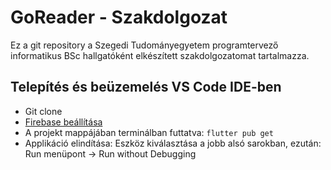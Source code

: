 # GoReader - Szakdolgozat

Ez a git repository a Szegedi Tudományegyetem programtervező informatikus BSc hallgatóként elkészített szakdolgozatomat tartalmazza. 

## Telepítés és beüzemelés VS Code IDE-ben

- Git clone
- [Firebase beállítása](https://firebase.flutter.dev/docs/cli#generating-firebase-options)
- A projekt mappájában terminálban futtatva: `flutter pub get`
- Applikáció elindítása: Eszköz kiválasztása a jobb alsó sarokban, ezután: Run menüpont -> Run without Debugging 
